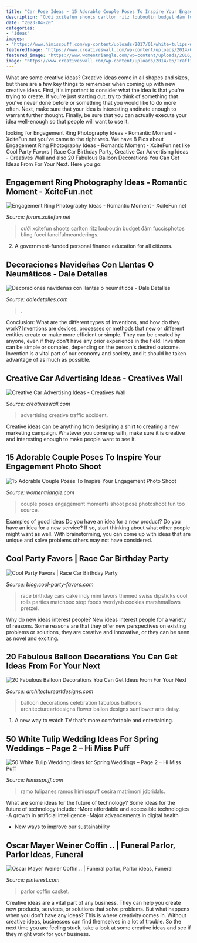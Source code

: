 ```yaml
---
title: "Car Pose Ideas ~ 15 Adorable Couple Poses To Inspire Your Engagement Photo Shoot"
description: "Cưới xcitefun shoots carlton ritz louboutin budget đám fuccisphotos bling fucci fancifulmeanderings"
date: "2023-04-20"
categories:
- "ideas"
images:
- "https://www.himisspuff.com/wp-content/uploads/2017/01/white-tulips-wedding-bouquet.jpg"
featuredImage: "https://www.creativeswall.com/wp-content/uploads/2014/06/Traffic-Accident-o-e1402147399662.jpg"
featured_image: "https://www.womentriangle.com/wp-content/uploads/2016/07/chilling-moments.jpg"
image: "https://www.creativeswall.com/wp-content/uploads/2014/06/Traffic-Accident-o-e1402147399662.jpg"
---
```



What are some creative ideas?
Creative ideas come in all shapes and sizes, but there are a few key things to remember when coming up with new creative ideas. First, it's important to consider what the idea is that you're trying to create. If you're just starting out, try to think of something that you've never done before or something that you would like to do more often. Next, make sure that your idea is interesting andinate enough to warrant further thought. Finally, be sure that you can actually execute your idea well-enough so that people will want to use it.

	

		
looking for Engagement Ring Photography Ideas - Romantic Moment - XciteFun.net you've came to the right web. We have 8 Pics about Engagement Ring Photography Ideas - Romantic Moment - XciteFun.net like Cool Party Favors | Race Car Birthday Party, Creative Car Advertising Ideas - Creatives Wall and also 20 Fabulous Balloon Decorations You Can Get Ideas From For Your Next. Here you go:
		
    
## Engagement Ring Photography Ideas - Romantic Moment - XciteFun.net

<img loading=lazy src="https://img.xcitefun.net/users/2014/11/365318,xcitefun-ring-photography-6.jpg" onerror="this.onerror=null;this.src='https://tse4.mm.bing.net/th?id=OIP.1X5DjCTz2k7coOz0O0gcwQHaLH&amp;pid=15.1';" alt="Engagement Ring Photography Ideas - Romantic Moment - XciteFun.net">

_Source: forum.xcitefun.net_

>cưới xcitefun shoots carlton ritz louboutin budget đám fuccisphotos bling fucci fancifulmeanderings. 

	

2. A government-funded personal finance education for all citizens.

    
## Decoraciones Navideñas Con Llantas O Neumáticos - Dale Detalles

<img loading=lazy src="https://i1.wp.com/www.daledetalles.com/wp-content/uploads/2016/12/navidad-con-llantas4.jpg?resize=608%2C811" onerror="this.onerror=null;this.src='https://tse4.mm.bing.net/th?id=OIP.Hjxy0lHAqbHmhHc8L14tqAHaJ4&amp;pid=15.1';" alt="Decoraciones navideñas con llantas o neumáticos - Dale Detalles">

_Source: daledetalles.com_

>. 

	

Conclusion: What are the different types of inventions, and how do they work?
Inventions are devices, processes or methods that new or different entities create or make more efficient or simple. They can be created by anyone, even if they don't have any prior experience in the field. Invention can be simple or complex, depending on the person's desired outcome. Invention is a vital part of our economy and society, and it should be taken advantage of as much as possible.

    
## Creative Car Advertising Ideas - Creatives Wall

<img loading=lazy src="https://www.creativeswall.com/wp-content/uploads/2014/06/Traffic-Accident-o-e1402147399662.jpg" onerror="this.onerror=null;this.src='https://tse3.mm.bing.net/th?id=OIP.DbMTvobmNxA77T84LvCiwQHaFj&amp;pid=15.1';" alt="Creative Car Advertising Ideas - Creatives Wall">

_Source: creativeswall.com_

>advertising creative traffic accident. 

	

Creative ideas can be anything from designing a shirt to creating a new marketing campaign. Whatever you come up with, make sure it is creative and interesting enough to make people want to see it.

    
## 15 Adorable Couple Poses To Inspire Your Engagement Photo Shoot

<img loading=lazy src="https://www.womentriangle.com/wp-content/uploads/2016/07/chilling-moments.jpg" onerror="this.onerror=null;this.src='https://tse2.mm.bing.net/th?id=OIP.KA-NfKEm_FX8jFpSRKJGJgHaLH&amp;pid=15.1';" alt="15 Adorable Couple Poses To Inspire Your Engagement Photo Shoot">

_Source: womentriangle.com_

>couple poses engagement moments shoot pose photoshoot fun too source. 

	

Examples of good ideas
Do you have an idea for a new product? Do you have an idea for a new service? If so, start thinking about what other people might want as well. With brainstorming, you can come up with ideas that are unique and solve problems others may not have considered.

    
## Cool Party Favors | Race Car Birthday Party

<img loading=lazy src="http://blog.cool-party-favors.com/wp-content/uploads/2013/03/Race-Car-Party-Food-1024x680.jpg" onerror="this.onerror=null;this.src='https://tse2.mm.bing.net/th?id=OIP.-akRlkAzzTTn8oWfIsWKEAHaE6&amp;pid=15.1';" alt="Cool Party Favors | Race Car Birthday Party">

_Source: blog.cool-party-favors.com_

>race birthday cars cake indy mini favors themed swiss dipsticks cool rolls parties matchbox stop foods werdyab cookies marshmallows pretzel. 

	

Why do new ideas interest people?
New ideas interest people for a variety of reasons. Some reasons are that they offer new perspectives on existing problems or solutions, they are creative and innovative, or they can be seen as novel and exciting.

    
## 20 Fabulous Balloon Decorations You Can Get Ideas From For Your Next

<img loading=lazy src="https://www.architectureartdesigns.com/wp-content/uploads/2014/12/20-Fabulous-Balloon-Decorations-You-Can-Get-Ideas-From-For-Your-Next-Celebration-14-630x840.jpg" onerror="this.onerror=null;this.src='https://tse2.mm.bing.net/th?id=OIP.mpNcTpKzOBrUHXIXQqV3xQHaJ4&amp;pid=15.1';" alt="20 Fabulous Balloon Decorations You Can Get Ideas From For Your Next">

_Source: architectureartdesigns.com_

>balloon decorations celebration fabulous balloons architectureartdesigns flower ballon designs sunflower arts daisy. 

	

1. A new way to watch TV that’s more comfortable and entertaining.

    
## 50 White Tulip Wedding Ideas For Spring Weddings – Page 2 – Hi Miss Puff

<img loading=lazy src="https://www.himisspuff.com/wp-content/uploads/2017/01/white-tulips-wedding-bouquet.jpg" onerror="this.onerror=null;this.src='https://tse4.mm.bing.net/th?id=OIP.qv_FSeVZhPNDPfYkgpUOcAHaLM&amp;pid=15.1';" alt="50 White Tulip Wedding Ideas for Spring Weddings – Page 2 – Hi Miss Puff">

_Source: himisspuff.com_

>ramo tulipanes ramos himisspuff cesira matrimoni jdbridals. 

	

What are some ideas for the future of technology?
Some ideas for the future of technology include: 
-More affordable and accessible technologies 
-A growth in artificial intelligence 
-Major advancements in digital health 
- New ways to improve our sustainability

    
## Oscar Mayer Weiner Coffin .. | Funeral Parlor, Parlor Ideas, Funeral

<img loading=lazy src="https://i.pinimg.com/736x/3c/33/cb/3c33cb1c28d18942f83db1b4cafdce7f--oscar-mayer-weiner.jpg" onerror="this.onerror=null;this.src='https://tse2.mm.bing.net/th?id=OIP.jV3PWQxzsVmLUKe9A08bjQHaGL&amp;pid=15.1';" alt="Oscar Mayer Weiner Coffin .. | Funeral parlor, Parlor ideas, Funeral">

_Source: pinterest.com_

>parlor coffin casket. 

	

Creative ideas are a vital part of any business. They can help you create new products, services, or solutions that solve problems. But what happens when you don’t have any ideas? This is where creativity comes in. Without creative ideas, businesses can find themselves in a lot of trouble. So the next time you are feeling stuck, take a look at some creative ideas and see if they might work for your business.

